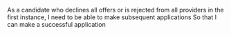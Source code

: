 As a candidate who declines all offers or is rejected from all providers in the first instance,
I need to be able to make subsequent applications
So that I can make a successful application

